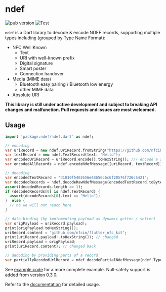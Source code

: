 # ndef

[![pub version](https://img.shields.io/pub/v/ndef)](https://pub.dev/packages/ndef)
![Test](https://github.com/nfcim/ndef/workflows/Test/badge.svg)

`ndef` is a Dart library to decode & encode NDEF records, supporting multiple types including (grouped by Type Name Format):

* NFC Well Known
  * Text
  * URI with well-known prefix
  * Digital signature
  * Smart poster
  * Connection handover
* Media (MIME data)
  * Bluetooth easy pairing / Bluetooth low energy
  * other MIME data
* Absolute URI

**This library is still under active development and subject to breaking API changes and malfunction. Pull requests and issues are most welcomed.**

## Usage

```dart
import 'package:ndef/ndef.dart' as ndef;

// encoding
var uriRecord = new ndef.UriRecord.fromString("https://github.com/nfcim/ndef");
var textRecord = new ndef.TextRecord(text: "Hello");
var encodedUriRecord = uriRecord.encode().toHexString(); /// encode a single record, and use our extension method on [Uint8List]
var encodedAllRecords = ndef.encodeNdefMessage([uriRecord, textRecord]).toHexString(); // encode several records as a message

// decoding
var encodedTextRecord = "d1010f5402656e48656c6c6f20576f726c6421";
var decodedRecords = ndef.decodeRawNdefMessage(encodedTextRecord.toBytes());
assert(decodedRecords.length == 1);
if (decodedRecords[0] is ndef.TextRecord) {
  assert(decodeRecords[0].text == "Hello");
}  else {
  // no we will not reach here
}

// data-binding (by implementing payload as dynamic getter / setter)
var origPayload = uriRecord.payload!;
print(origPayload.toHexString());
uriRecord.content = "github.com/nfcim/flutter_nfc_kit";
print(uriRecord.payload!.toHexString()); // changed
uriRecord.payload = origPayload;
print(uriRecord.content); // changed back

// decoding by providing parts of a record
var partiallyDecodedUrlRecord = ndef.decodePartialNdefMessage(ndef.TypeNameFormat.nfcWellKnown, utf8.encode("U"), origPayload, id: Uint8List.fromList([0x1, 0x2]));
```

See [example code](example/lib/main.dart) for a more complete example. Null-safety support is added from version 0.3.0.

Refer to the [documentation](https://pub.dev/documentation/ndef/) for detailed usage.

